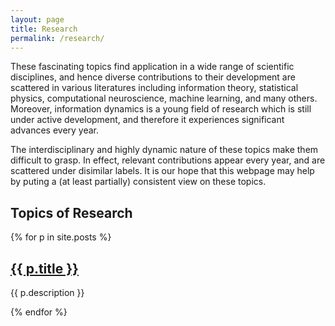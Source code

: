 ```yaml
---
layout: page
title: Research
permalink: /research/
---
```



These fascinating topics find application in a wide range of scientific disciplines, and hence diverse contributions to their development are scattered in various literatures including information theory, statistical physics, computational neuroscience, machine learning, and many others. Moreover, information dynamics is a young field of research which is still under active development, and therefore it experiences significant advances every year.

The interdisciplinary and highly dynamic nature of these topics make them difficult to grasp. In effect, relevant contributions appear every year, and are scattered under disimilar labels. It is our hope that this webpage may help by puting a (at least partially) consistent view on these topics.

## Topics of Research

{% for p in site.posts %}
<h2><a href="{{ p.url }}" target="_blank" style="{{ p.hidetitle }}">{{ p.title }}</a></h2>
<p>
{{ p.description }}</p>
{% endfor %}

